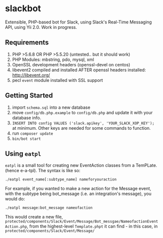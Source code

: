 # slackbot

Extensible, PHP-based bot for Slack, using Slack's Real-Time Messaging API, using Yii 2.0.
Work in progress. 

## Requirements

1. PHP >5.6.8 OR PHP >5.5.20 (untested.. but it should work)
2. PHP Modules: mbstring, pdo, mysql, xml
3. OpenSSL development headers (openssl-devel on centos)
4. libevent2 compiled and installed AFTER openssl headers installed: http://libevent.org/
5. pecl `event` module installed with SSL support

## Getting Started

1. import `schema.sql` into a new database
2. move `config/db.php.example` to `config/db.php` and update it with your database info.
3. `INSERT INTO config VALUES ('slack.apikey', 'YOUR_SLACK_XOP_KEY');` at minimum. Other keys are needed for some commands to function.
4. run `composer update`
5. `bin/bot start`

## Using `eatpl`

`eatpl` is a small tool for creating new EventAction classes from a TemPLate. (hence e-a-tpl). The syntax is like so:

    ./eatpl event_name[:subtype_name] nameforyouraction

For example, if you wanted to make a new action for the Message event, with the subtype being bot_message (i.e. an integration's message), you would do:

    ./eatpl message:bot_message nameofaction

This would create a new file, `protected/components/Slack/Event/Message/Bot_messgae/NameofactionEventAction.php`, from the highest-level `Template.phpt` it can find - in this case, in `protected/components/Slack/Event/Message/`
